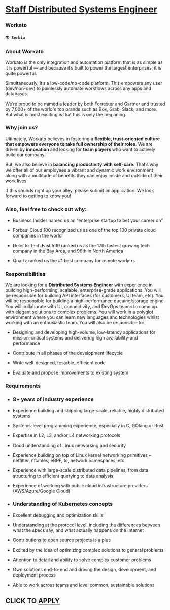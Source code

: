 # [Staff Distributed Systems Engineer](https://www.remotewlb.com/apply/staff-distributed-systems-engineer-67284)  
### Workato  
#### `🌎 Serbia`  

### **About Workato**

Workato is the only integration and automation platform that is as simple as it is powerful — and because it’s built to power the largest enterprises, it is quite powerful.

Simultaneously, it’s a low-code/no-code platform. This empowers any user (dev/non-dev) to painlessly automate workflows across any apps and databases.

We’re proud to be named a leader by both Forrester and Gartner and trusted by 7,000+ of the world's top brands such as Box, Grab, Slack, and more. But what is most exciting is that this is only the beginning.

### **Why join us?**

Ultimately, Workato believes in fostering a **flexible, trust-oriented culture that empowers everyone to take full ownership of their roles**. We are driven by **innovation** and looking for **team players** who want to actively build our company.

But, we also believe in **balancing productivity with self-care**. That’s why we offer all of our employees a vibrant and dynamic work environment along with a multitude of benefits they can enjoy inside and outside of their work lives.

If this sounds right up your alley, please submit an application. We look forward to getting to know you!

### Also, feel free to check out why:

  * Business Insider named us an “enterprise startup to bet your career on”

  * Forbes’ Cloud 100 recognized us as one of the top 100 private cloud companies in the world

  * Deloitte Tech Fast 500 ranked us as the 17th fastest growing tech company in the Bay Area, and 96th in North America

  * Quartz ranked us the #1 best company for remote workers

### **Responsibilities**

We are looking for a **Distributed Systems Engineer** with experience in building high-performing, scalable, enterprise-grade applications. You will be responsible for building API interfaces (for customers, UI team, etc). You will be responsible for building a high-performance queuing/storage engine. You will collaborate with UI, connectivity, and DevOps teams to come up with elegant solutions to complex problems. You will work in a polyglot environment where you can learn new languages and technologies whilst working with an enthusiastic team. You will also be responsible to:

  * Designing and developing high-volume, low-latency applications for mission-critical systems and delivering high availability-and performance

  * Contribute in all phases of the development lifecycle

  * Write well-designed, testable, efficient code

  * Evaluate and propose improvements to existing system

### **Requirements**

  * ### 8+ years of industry experience

  * Experience building and shipping large-scale, reliable, highly distributed systems

  * Systems-level programming experience, especially in C, GOlang or Rust

  * Expertise in L2, L3, and/or L4 networking protocols

  * Good understanding of Linux networking and security

  * Experience building on top of Linux kernel networking primitives – netfilter, nftables, eBPF, tc, network namespaces, etc

  * Experience with large-scale distributed data pipelines, from data structuring to efficient querying to data analysis

  * Experience of working with public cloud infrastructure providers (AWS/Azure/Google Cloud)

  * ### Understanding of Kubernetes concepts

  * Excellent debugging and optimization skills

  * Understanding at the protocol level, including the differences between what the specs say, and what actually happens on the Internet

  * Contributions to open source projects is a plus

  * Excited by the idea of optimizing complex solutions to general problems

  * Attention to detail and ability to solve complex customer problems

  * Own solutions end-to-end and driving the design, development, and deployment process

  * Able to work across teams and level common, sustainable solutions

  
## CLICK TO [APPLY](https://www.remotewlb.com/apply/staff-distributed-systems-engineer-67284)

